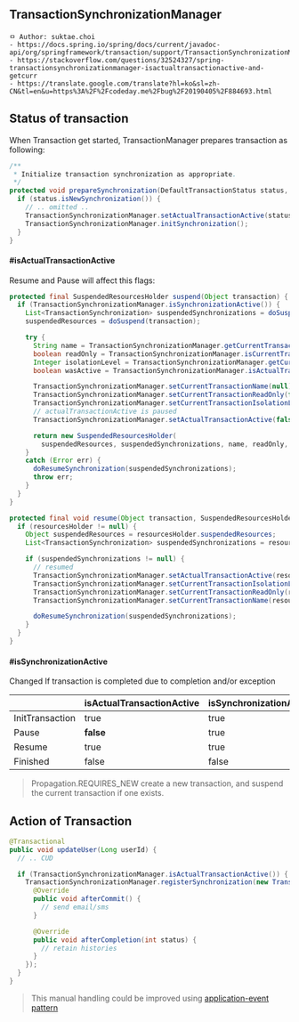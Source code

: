 ## TransactionSynchronizationManager

```
ㅁ Author: suktae.choi
- https://docs.spring.io/spring/docs/current/javadoc-api/org/springframework/transaction/support/TransactionSynchronizationManager.html
- https://stackoverflow.com/questions/32524327/spring-transactionsynchronizationmanager-isactualtransactionactive-and-getcurr
- https://translate.google.com/translate?hl=ko&sl=zh-CN&tl=en&u=https%3A%2F%2Fcodeday.me%2Fbug%2F20190405%2F884693.html
```

## Status of transaction

When Transaction get started, TransactionManager prepares transaction as following:

```java
/**
 * Initialize transaction synchronization as appropriate.
 */
protected void prepareSynchronization(DefaultTransactionStatus status, TransactionDefinition definition) {
  if (status.isNewSynchronization()) {
    // .. omitted ..
    TransactionSynchronizationManager.setActualTransactionActive(status.hasTransaction());
    TransactionSynchronizationManager.initSynchronization();
  }
}
```

#### \#isActualTransactionActive

Resume and Pause will affect this flags:

```java
protected final SuspendedResourcesHolder suspend(Object transaction) {
  if (TransactionSynchronizationManager.isSynchronizationActive()) {
    List<TransactionSynchronization> suspendedSynchronizations = doSuspendSynchronization();
    suspendedResources = doSuspend(transaction);

    try {
      String name = TransactionSynchronizationManager.getCurrentTransactionName();
      boolean readOnly = TransactionSynchronizationManager.isCurrentTransactionReadOnly();
      Integer isolationLevel = TransactionSynchronizationManager.getCurrentTransactionIsolationLevel();
      boolean wasActive = TransactionSynchronizationManager.isActualTransactionActive();

      TransactionSynchronizationManager.setCurrentTransactionName(null);
      TransactionSynchronizationManager.setCurrentTransactionReadOnly(false);
      TransactionSynchronizationManager.setCurrentTransactionIsolationLevel(null);
      // actualTransactionActive is paused
      TransactionSynchronizationManager.setActualTransactionActive(false);

      return new SuspendedResourcesHolder(
        suspendedResources, suspendedSynchronizations, name, readOnly, isolationLevel, wasActive);
    }
    catch (Error err) {
      doResumeSynchronization(suspendedSynchronizations);
      throw err;
    }
  }
}
```

```java
protected final void resume(Object transaction, SuspendedResourcesHolder resourcesHolder) {
  if (resourcesHolder != null) {
    Object suspendedResources = resourcesHolder.suspendedResources;
    List<TransactionSynchronization> suspendedSynchronizations = resourcesHolder.suspendedSynchronizations;

    if (suspendedSynchronizations != null) {
      // resumed
      TransactionSynchronizationManager.setActualTransactionActive(resourcesHolder.wasActive);
      TransactionSynchronizationManager.setCurrentTransactionIsolationLevel(resourcesHolder.isolationLevel);
      TransactionSynchronizationManager.setCurrentTransactionReadOnly(resourcesHolder.readOnly);
      TransactionSynchronizationManager.setCurrentTransactionName(resourcesHolder.name);

      doResumeSynchronization(suspendedSynchronizations);
    }
  }
}
```

#### \#isSynchronizationActive

Changed If transaction is completed due to completion and/or exception

|                 | isActualTransactionActive | isSynchronizationActive |
| --------------- | ------------------------- | ----------------------- |
| InitTransaction | true                      | true                    |
| Pause           | **false**                 | true                    |
| Resume          | true                      | true                    |
| Finished        | false                     | false                   |

> Propagation.REQUIRES_NEW create a new transaction, and suspend the current transaction if one exists.

## Action of Transaction

```java
@Transactional
public void updateUser(Long userId) {
  // .. CUD

  if (TransactionSynchronizationManager.isActualTransactionActive()) {
    TransactionSynchronizationManager.registerSynchronization(new TransactionSynchronizationAdapter() {
      @Override
      public void afterCommit() {
        // send email/sms
      }

      @Override
      public void afterCompletion(int status) {
        // retain histories
      }
    });
  }
}
```

> This manual handling could be improved using [application-event pattern](../../application-event)

